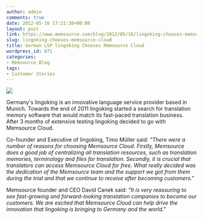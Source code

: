 ```yaml
---
author: admin
comments: true
date: 2012-05-16 17:21:38+00:00
layout: post
link: https://www.memsource.com/blog/2012/05/16/lingoking-chooses-memsource-cloud/
slug: lingoking-chooses-memsource-cloud
title: German LSP lingoking Chooses Memsource Cloud
wordpress_id: 871
categories:
- Memsource Blog
tags:
- Customer Stories
---
```


[![](/wp-content/uploads/2012/05/lingoking-logo.png)](http://www.lingoking.com/)

Germany's lingoking is an innovative language service provider based in Munich. Towards the end of 2011 lingoking started a search for translation memory software that would match its fast-paced translation business. After 3 months of extensive testing lingoking decided to go with Memsource Cloud.<!-- more -->

Co-founder and Executive of lingoking, Timo Müller said: _"There were a number of reasons for choosing Memsource Cloud. Firstly, Memsource does a good job of centralizing all translation resources, such as translation memories, terminology and files for translation. Secondly, it is crucial that translators can access Memsource Cloud for free. What really decided was the dedication of the Memsource team and the support we got from them during the trial and that we continue to receive after becoming customers."_

Memsource founder and CEO David Canek said: _"It is very reassuring to see fast-growing and forward-looking translation companies to become our customers. We are excited that Memsource Cloud can help drive the innovation that lingoking is bringing to Germany and the world."_
